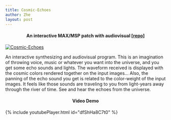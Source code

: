 ```yaml
---
title: Cosmic-Echoes
author: Zhe
layout: post
---
```

<h4 align="center"><strong>An interactive MAX/MSP patch with audiovisual <a href="https://github.com/paranoid2droid/Cosmic-Echoes" target="_blank">[repo]</a></strong></h4>

<a href="https://youtu.be/dfShHa8C7t0" target="_blank" class="image featured"><img src="../../../img/cosmic-echoes.png" alt="Cosmic-Echoes" /></a>

An interactive synthesizing and audiovisual program. This is an imagination of throwing voice, music or whatever you want into the universe, and you get some echo sounds and lights. The waveform received is displayed with the cosmic colors rendered together on the input images... Also, the panning of the echo sound you get is related to the color-weight of the input images. It feels like those sounds are traveling to you from light-years away through the river of time. See and hear the echoes from the universe.

<h4 align="center">Video Demo</h4>

{% include youtubePlayer.html id="dfShHa8C7t0" %}
